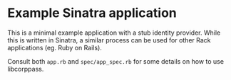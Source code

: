 # Example Sinatra application

This is a minimal example application with a stub identity provider. While this is written in Sinatra, a similar process can be used for other Rack applications (eg. Ruby on Rails).

Consult both `app.rb` and `spec/app_spec.rb` for some details on how to use libcorppass.